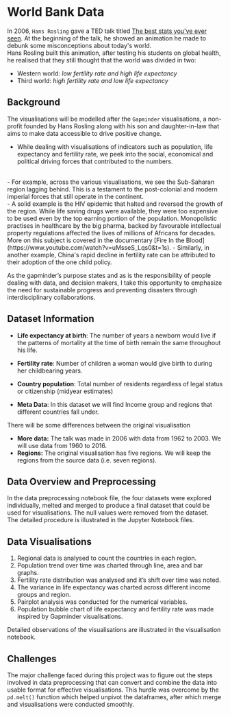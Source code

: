# World Bank Data

In 2006, `Hans Rosling` gave a TED talk titled [The best stats you've ever seen](https://youtu.be/hVimVzgtD6w?si=Jthy0DcT69vJ6PtY). At the beginning of the talk, he showed an animation he made to debunk some misconceptions about today's world. <br>
Hans Rosling built this animation, after testing his students on global health, he realised that they still thought that the world was divided in two:

- Western world: *low fertility rate and high life expectancy*
- Third world: *high fertility rate and low life expectancy*

## Background 
The visualisations will be modelled after the `Gapminder` visualisations, a non-profit founded by Hans Rosling along with his son and daughter-in-law that aims to make data accessible to drive positive change. <br> 
- While dealing with visualisations of indicators such as population, life expectancy and fertility rate, we peek into the social, economical and political driving forces that contributed to the numbers. 
<br>
-  For example, across the various visualisations, we see the Sub-Saharan region lagging behind. This is a testament to the post-colonial and modern imperial forces that still operate in the continent.
<br> 
-   A solid example is the HIV epidemic that halted and reversed the growth of the region. While life saving drugs were available, they were too expensive to be used even by the top earning portion of the population. Monopolistic practises in healthcare by the big pharma, backed by favourable intellectual property regulations affected the lives of millions of Africans for decades. More on this subject is covered in the documentary [Fire In the Blood](https://www.youtube.com/watch?v=uMsseS_Lqs0&t=1s).
- Similarly, in another example, China's rapid decline in fertility rate can be attributed to their adoption of the one child policy.
<br> 

As the gapminder’s purpose states and as is the responsibility of people dealing with data, and decision makers, I take this opportunity to emphasize the need for sustainable progress and preventing disasters through interdisciplinary collaborations.

## Dataset Information
- **Life expectancy at birth**: The number of years a newborn would live if the patterns of mortality at the time of birth remain the same throughout his life.

- **Fertility rate**: Number of children a woman would give birth to during her childbearing years. 

- **Country population**: Total number of residents regardless of legal status or citizenship (midyear estimates)
- **Meta Data**: In this dataset we will find Income group and regions that different countries fall under.

There will be some differences between the original visualisation 
- **More data:**  The talk was made in 2006 with data from 1962 to 2003. We will use data from 1960 to 2016.
- **Regions:** The original visualisation has five regions. We will keep the regions from the source data (i.e. seven regions).

## Data Overview and Preprocessing
In the data preprocessing notebook file, the four datasets were explored individually, melted and merged to produce a final dataset that could be used for visualisations. The null values were removed from the dataset.
<br>
The detailed procedure is illustrated in the Jupyter Notebook files.
## Data Visualisations

1. Regional data is analysed to count the countries in each region.
2. Population trend over time was charted through line, area and bar graphs.
3. Fertility rate distribution was analysed and it’s shift over time was noted.
4. The variance in life expectancy was charted across different income groups and region.
5. Pairplot analysis was conducted for the numerical variables.
6. Population bubble chart of life expectancy and fertility rate was made inspired by Gapminder visualisations. 

Detailed observations of the visualisations are illustrated in the visualisation notebook.

## Challenges
The major challenge faced during this project was to figure out the steps involved in data preprocessing that can convert and combine the data into usable format for effective visualisations. This hurdle was overcome by the `pd.melt()` function which helped unpivot the dataframes, after which merge and visualisations were conducted smoothly. 
